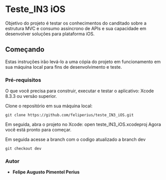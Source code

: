 # **Teste_IN3 iOS**

Objetivo do projeto é testar os conhecimentos do canditado sobre a estrutura MVC e consumo assíncrono de APIs e sua capacidade em desenvolver soluções para plataforma iOS. 

## Começando
Estas instruções irão levá-lo a uma cópia do projeto em funcionamento em sua máquina local para fins de desenvolvimento e teste.

### Pré-requisitos
O que você precisa para construir, executar e testar o aplicativo:
Xcode 8.3.3 ou versão superior.


Clone o repositório em sua máquina local:
```
git clone https://github.com/feliperius/teste_IN3_iOS.git
```
Em seguida, abra o projeto no Xcode:
open  teste_IN3_iOS.xcodeproj Agora você está pronto para começar.

Em seguida acesse a branch com o codigo atualizado a branch dev
```
git checkout dev
```


### Autor 
- **Felipe Augusto Pimentel Perius**
